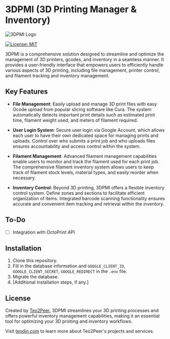 # 3DPMI (3D Printing Manager & Inventory)

![3DPMI Logo](https://teodin.com/assets/content/3DPMI/logo/png/logo-no-background-medium.png)

[![License: MIT](https://img.shields.io/badge/License-MIT-blue.svg)](https://opensource.org/licenses/MIT)

3DPMI is a comprehensive solution designed to streamline and optimize the management of 3D printers, gcodes, and inventory in a seamless manner. It provides a user-friendly interface that empowers users to efficiently handle various aspects of 3D printing, including file management, printer control, and filament tracking and inventory management.

## Key Features

- **File Management**: Easily upload and manage 3D print files with easy Gcode upload from popular slicing software like Cura. The system automatically detects important print details such as estimated print time, filament weight used, and meters of filament required.

- **User Login System**: Secure user login via Google Account, which allows each user to have their own dedicated space for managing prints and uploads. Control over who submits a print job and who uploads files ensures accountability and access control within the system.

- **Filament Management**: Advanced filament management capabilities enable users to monitor and track the filament used for each print job. The comprehensive filament inventory system allows users to keep track of filament stock levels, material types, and easily reorder when necessary.

- **Inventory Control**: Beyond 3D printing, 3DPMI offers a flexible inventory control system. Define zones and sections to facilitate efficient organization of items. Integrated barcode scanning functionality ensures accurate and convenient item tracking and retrieval within the inventory.

## To-Do

- [ ] Integration with OctoPrint API

## Installation

1. Clone this repository.
2. Fill in the database information and `GOOGLE_CLIENT_ID`, `GOOGLE_CLIENT_SECRET`, `GOOGLE_REDIRECT` in the `.env` file.
3. Migrate the database.
4. [Additional installation steps, if any.]

## License


Created by [Teo2Peer](https://www.linkedin.com/in/teodin), 3DPMI streamlines your 3D printing processes and offers powerful inventory management capabilities, making it an essential tool for optimizing your 3D printing and inventory workflows.

Visit [teodin.com](https://teodin.com) to learn more about Teo2Peer's projects and services.
